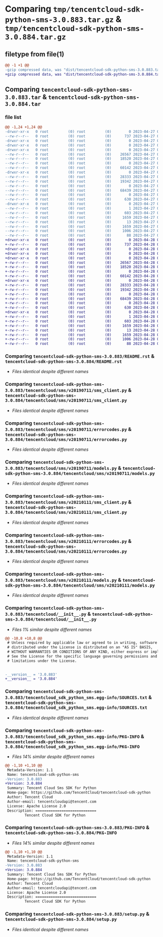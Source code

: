 # Comparing `tmp/tencentcloud-sdk-python-sms-3.0.883.tar.gz` & `tmp/tencentcloud-sdk-python-sms-3.0.884.tar.gz`

## filetype from file(1)

```diff
@@ -1 +1 @@
-gzip compressed data, was "dist/tencentcloud-sdk-python-sms-3.0.883.tar", last modified: Thu Apr 27 00:47:34 2023, max compression
+gzip compressed data, was "dist/tencentcloud-sdk-python-sms-3.0.884.tar", last modified: Fri Apr 28 02:37:39 2023, max compression
```

## Comparing `tencentcloud-sdk-python-sms-3.0.883.tar` & `tencentcloud-sdk-python-sms-3.0.884.tar`

### file list

```diff
@@ -1,24 +1,24 @@
-drwxr-xr-x   0 root         (0) root         (0)        0 2023-04-27 00:47:34.000000 tencentcloud-sdk-python-sms-3.0.883/
--rw-r--r--   0 root         (0) root         (0)      737 2023-04-27 00:47:34.000000 tencentcloud-sdk-python-sms-3.0.883/README.rst
-drwxr-xr-x   0 root         (0) root         (0)        0 2023-04-27 00:47:34.000000 tencentcloud-sdk-python-sms-3.0.883/tencentcloud/
-drwxr-xr-x   0 root         (0) root         (0)        0 2023-04-27 00:47:34.000000 tencentcloud-sdk-python-sms-3.0.883/tencentcloud/sms/
-drwxr-xr-x   0 root         (0) root         (0)        0 2023-04-27 00:47:34.000000 tencentcloud-sdk-python-sms-3.0.883/tencentcloud/sms/v20190711/
--rw-r--r--   0 root         (0) root         (0)    26567 2023-04-27 00:47:34.000000 tencentcloud-sdk-python-sms-3.0.883/tencentcloud/sms/v20190711/sms_client.py
--rw-r--r--   0 root         (0) root         (0)    18520 2023-04-27 00:47:34.000000 tencentcloud-sdk-python-sms-3.0.883/tencentcloud/sms/v20190711/errorcodes.py
--rw-r--r--   0 root         (0) root         (0)        0 2023-04-27 00:47:34.000000 tencentcloud-sdk-python-sms-3.0.883/tencentcloud/sms/v20190711/__init__.py
--rw-r--r--   0 root         (0) root         (0)    60142 2023-04-27 00:47:34.000000 tencentcloud-sdk-python-sms-3.0.883/tencentcloud/sms/v20190711/models.py
-drwxr-xr-x   0 root         (0) root         (0)        0 2023-04-27 00:47:34.000000 tencentcloud-sdk-python-sms-3.0.883/tencentcloud/sms/v20210111/
--rw-r--r--   0 root         (0) root         (0)    28333 2023-04-27 00:47:34.000000 tencentcloud-sdk-python-sms-3.0.883/tencentcloud/sms/v20210111/sms_client.py
--rw-r--r--   0 root         (0) root         (0)    19342 2023-04-27 00:47:34.000000 tencentcloud-sdk-python-sms-3.0.883/tencentcloud/sms/v20210111/errorcodes.py
--rw-r--r--   0 root         (0) root         (0)        0 2023-04-27 00:47:34.000000 tencentcloud-sdk-python-sms-3.0.883/tencentcloud/sms/v20210111/__init__.py
--rw-r--r--   0 root         (0) root         (0)    68439 2023-04-27 00:47:34.000000 tencentcloud-sdk-python-sms-3.0.883/tencentcloud/sms/v20210111/models.py
--rw-r--r--   0 root         (0) root         (0)        0 2023-04-27 00:47:34.000000 tencentcloud-sdk-python-sms-3.0.883/tencentcloud/sms/__init__.py
--rw-r--r--   0 root         (0) root         (0)      630 2023-04-27 00:47:34.000000 tencentcloud-sdk-python-sms-3.0.883/tencentcloud/__init__.py
-drwxr-xr-x   0 root         (0) root         (0)        0 2023-04-27 00:47:34.000000 tencentcloud-sdk-python-sms-3.0.883/tencentcloud_sdk_python_sms.egg-info/
--rw-r--r--   0 root         (0) root         (0)        1 2023-04-27 00:47:34.000000 tencentcloud-sdk-python-sms-3.0.883/tencentcloud_sdk_python_sms.egg-info/dependency_links.txt
--rw-r--r--   0 root         (0) root         (0)      603 2023-04-27 00:47:34.000000 tencentcloud-sdk-python-sms-3.0.883/tencentcloud_sdk_python_sms.egg-info/SOURCES.txt
--rw-r--r--   0 root         (0) root         (0)     1659 2023-04-27 00:47:34.000000 tencentcloud-sdk-python-sms-3.0.883/tencentcloud_sdk_python_sms.egg-info/PKG-INFO
--rw-r--r--   0 root         (0) root         (0)       13 2023-04-27 00:47:34.000000 tencentcloud-sdk-python-sms-3.0.883/tencentcloud_sdk_python_sms.egg-info/top_level.txt
--rw-r--r--   0 root         (0) root         (0)     1659 2023-04-27 00:47:34.000000 tencentcloud-sdk-python-sms-3.0.883/PKG-INFO
--rw-r--r--   0 root         (0) root         (0)     1006 2023-04-27 00:47:34.000000 tencentcloud-sdk-python-sms-3.0.883/setup.py
--rw-r--r--   0 root         (0) root         (0)       88 2023-04-27 00:47:34.000000 tencentcloud-sdk-python-sms-3.0.883/setup.cfg
+drwxr-xr-x   0 root         (0) root         (0)        0 2023-04-28 02:37:39.000000 tencentcloud-sdk-python-sms-3.0.884/
+-rw-r--r--   0 root         (0) root         (0)      737 2023-04-28 02:37:39.000000 tencentcloud-sdk-python-sms-3.0.884/README.rst
+drwxr-xr-x   0 root         (0) root         (0)        0 2023-04-28 02:37:39.000000 tencentcloud-sdk-python-sms-3.0.884/tencentcloud/
+drwxr-xr-x   0 root         (0) root         (0)        0 2023-04-28 02:37:39.000000 tencentcloud-sdk-python-sms-3.0.884/tencentcloud/sms/
+drwxr-xr-x   0 root         (0) root         (0)        0 2023-04-28 02:37:39.000000 tencentcloud-sdk-python-sms-3.0.884/tencentcloud/sms/v20190711/
+-rw-r--r--   0 root         (0) root         (0)    26567 2023-04-28 02:37:39.000000 tencentcloud-sdk-python-sms-3.0.884/tencentcloud/sms/v20190711/sms_client.py
+-rw-r--r--   0 root         (0) root         (0)    18520 2023-04-28 02:37:39.000000 tencentcloud-sdk-python-sms-3.0.884/tencentcloud/sms/v20190711/errorcodes.py
+-rw-r--r--   0 root         (0) root         (0)        0 2023-04-28 02:37:39.000000 tencentcloud-sdk-python-sms-3.0.884/tencentcloud/sms/v20190711/__init__.py
+-rw-r--r--   0 root         (0) root         (0)    60142 2023-04-28 02:37:39.000000 tencentcloud-sdk-python-sms-3.0.884/tencentcloud/sms/v20190711/models.py
+drwxr-xr-x   0 root         (0) root         (0)        0 2023-04-28 02:37:39.000000 tencentcloud-sdk-python-sms-3.0.884/tencentcloud/sms/v20210111/
+-rw-r--r--   0 root         (0) root         (0)    28333 2023-04-28 02:37:39.000000 tencentcloud-sdk-python-sms-3.0.884/tencentcloud/sms/v20210111/sms_client.py
+-rw-r--r--   0 root         (0) root         (0)    19342 2023-04-28 02:37:39.000000 tencentcloud-sdk-python-sms-3.0.884/tencentcloud/sms/v20210111/errorcodes.py
+-rw-r--r--   0 root         (0) root         (0)        0 2023-04-28 02:37:39.000000 tencentcloud-sdk-python-sms-3.0.884/tencentcloud/sms/v20210111/__init__.py
+-rw-r--r--   0 root         (0) root         (0)    68439 2023-04-28 02:37:39.000000 tencentcloud-sdk-python-sms-3.0.884/tencentcloud/sms/v20210111/models.py
+-rw-r--r--   0 root         (0) root         (0)        0 2023-04-28 02:37:39.000000 tencentcloud-sdk-python-sms-3.0.884/tencentcloud/sms/__init__.py
+-rw-r--r--   0 root         (0) root         (0)      630 2023-04-28 02:37:39.000000 tencentcloud-sdk-python-sms-3.0.884/tencentcloud/__init__.py
+drwxr-xr-x   0 root         (0) root         (0)        0 2023-04-28 02:37:39.000000 tencentcloud-sdk-python-sms-3.0.884/tencentcloud_sdk_python_sms.egg-info/
+-rw-r--r--   0 root         (0) root         (0)        1 2023-04-28 02:37:39.000000 tencentcloud-sdk-python-sms-3.0.884/tencentcloud_sdk_python_sms.egg-info/dependency_links.txt
+-rw-r--r--   0 root         (0) root         (0)      603 2023-04-28 02:37:39.000000 tencentcloud-sdk-python-sms-3.0.884/tencentcloud_sdk_python_sms.egg-info/SOURCES.txt
+-rw-r--r--   0 root         (0) root         (0)     1659 2023-04-28 02:37:39.000000 tencentcloud-sdk-python-sms-3.0.884/tencentcloud_sdk_python_sms.egg-info/PKG-INFO
+-rw-r--r--   0 root         (0) root         (0)       13 2023-04-28 02:37:39.000000 tencentcloud-sdk-python-sms-3.0.884/tencentcloud_sdk_python_sms.egg-info/top_level.txt
+-rw-r--r--   0 root         (0) root         (0)     1659 2023-04-28 02:37:39.000000 tencentcloud-sdk-python-sms-3.0.884/PKG-INFO
+-rw-r--r--   0 root         (0) root         (0)     1006 2023-04-28 02:37:39.000000 tencentcloud-sdk-python-sms-3.0.884/setup.py
+-rw-r--r--   0 root         (0) root         (0)       88 2023-04-28 02:37:39.000000 tencentcloud-sdk-python-sms-3.0.884/setup.cfg
```

### Comparing `tencentcloud-sdk-python-sms-3.0.883/README.rst` & `tencentcloud-sdk-python-sms-3.0.884/README.rst`

 * *Files identical despite different names*

### Comparing `tencentcloud-sdk-python-sms-3.0.883/tencentcloud/sms/v20190711/sms_client.py` & `tencentcloud-sdk-python-sms-3.0.884/tencentcloud/sms/v20190711/sms_client.py`

 * *Files identical despite different names*

### Comparing `tencentcloud-sdk-python-sms-3.0.883/tencentcloud/sms/v20190711/errorcodes.py` & `tencentcloud-sdk-python-sms-3.0.884/tencentcloud/sms/v20190711/errorcodes.py`

 * *Files identical despite different names*

### Comparing `tencentcloud-sdk-python-sms-3.0.883/tencentcloud/sms/v20190711/models.py` & `tencentcloud-sdk-python-sms-3.0.884/tencentcloud/sms/v20190711/models.py`

 * *Files identical despite different names*

### Comparing `tencentcloud-sdk-python-sms-3.0.883/tencentcloud/sms/v20210111/sms_client.py` & `tencentcloud-sdk-python-sms-3.0.884/tencentcloud/sms/v20210111/sms_client.py`

 * *Files identical despite different names*

### Comparing `tencentcloud-sdk-python-sms-3.0.883/tencentcloud/sms/v20210111/errorcodes.py` & `tencentcloud-sdk-python-sms-3.0.884/tencentcloud/sms/v20210111/errorcodes.py`

 * *Files identical despite different names*

### Comparing `tencentcloud-sdk-python-sms-3.0.883/tencentcloud/sms/v20210111/models.py` & `tencentcloud-sdk-python-sms-3.0.884/tencentcloud/sms/v20210111/models.py`

 * *Files identical despite different names*

### Comparing `tencentcloud-sdk-python-sms-3.0.883/tencentcloud/__init__.py` & `tencentcloud-sdk-python-sms-3.0.884/tencentcloud/__init__.py`

 * *Files 1% similar despite different names*

```diff
@@ -10,8 +10,8 @@
 # Unless required by applicable law or agreed to in writing, software
 # distributed under the License is distributed on an "AS IS" BASIS,
 # WITHOUT WARRANTIES OR CONDITIONS OF ANY KIND, either express or implied.
 # See the License for the specific language governing permissions and
 # limitations under the License.
 
 
-__version__ = '3.0.883'
+__version__ = '3.0.884'
```

### Comparing `tencentcloud-sdk-python-sms-3.0.883/tencentcloud_sdk_python_sms.egg-info/SOURCES.txt` & `tencentcloud-sdk-python-sms-3.0.884/tencentcloud_sdk_python_sms.egg-info/SOURCES.txt`

 * *Files identical despite different names*

### Comparing `tencentcloud-sdk-python-sms-3.0.883/tencentcloud_sdk_python_sms.egg-info/PKG-INFO` & `tencentcloud-sdk-python-sms-3.0.884/tencentcloud_sdk_python_sms.egg-info/PKG-INFO`

 * *Files 14% similar despite different names*

```diff
@@ -1,10 +1,10 @@
 Metadata-Version: 1.1
 Name: tencentcloud-sdk-python-sms
-Version: 3.0.883
+Version: 3.0.884
 Summary: Tencent Cloud Sms SDK for Python
 Home-page: https://github.com/TencentCloud/tencentcloud-sdk-python
 Author: Tencent Cloud
 Author-email: tencentcloudapi@tencent.com
 License: Apache License 2.0
 Description: ============================
         Tencent Cloud SDK for Python
```

### Comparing `tencentcloud-sdk-python-sms-3.0.883/PKG-INFO` & `tencentcloud-sdk-python-sms-3.0.884/PKG-INFO`

 * *Files 14% similar despite different names*

```diff
@@ -1,10 +1,10 @@
 Metadata-Version: 1.1
 Name: tencentcloud-sdk-python-sms
-Version: 3.0.883
+Version: 3.0.884
 Summary: Tencent Cloud Sms SDK for Python
 Home-page: https://github.com/TencentCloud/tencentcloud-sdk-python
 Author: Tencent Cloud
 Author-email: tencentcloudapi@tencent.com
 License: Apache License 2.0
 Description: ============================
         Tencent Cloud SDK for Python
```

### Comparing `tencentcloud-sdk-python-sms-3.0.883/setup.py` & `tencentcloud-sdk-python-sms-3.0.884/setup.py`

 * *Files identical despite different names*

